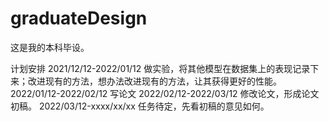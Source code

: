# graduateDesign

这是我的本科毕设。


计划安排
2021/12/12-2022/01/12 做实验，将其他模型在数据集上的表现记录下来；改进现有的方法，想办法改进现有的方法，让其获得更好的性能。
2022/01/12-2022/02/12 写论文
2022/02/12-2022/03/12 修改论文，形成论文初稿。
2022/03/12-xxxx/xx/xx 任务待定，先看初稿的意见如何。
